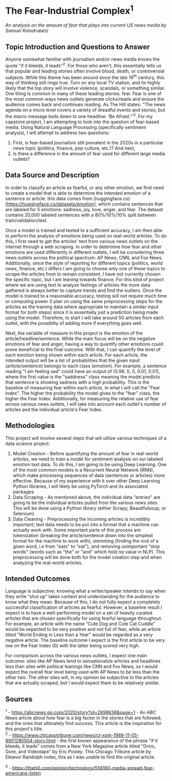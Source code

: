 # The Fear-Industrial Complex<sup>1</sup>
*An analysis on the amount of fear that plays into current US news media by Samuel Kolodrubetz*

## Topic Introduction and Questions to Answer

Anyone somewhat familiar with journalism and/or news media knows the quote "if it bleeds, it leads"<sup>2</sup>. For those who aren't, this essentially tells us that popular and leading stories often involve blood, death, or controversial subjects. While this theme has been around since the late 19<sup>th</sup> century, this way of thinking still rings true. Turn on any local TV station, and its highly likely that the top story will involve violence, scandals, or something similar. One thing is common in many of these leading stories: fear. Fear is one of the most common ways news outlets generate clicks/reads and ensure the audience comes back and continues reading. As The Hill states: "The news agenda on a micro level covers a variety of dreadful events and stories, but the macro message boils down to one headline: 'Be Afraid.'"<sup>3</sup>. For my capstone project, I am attempting to look into the question of fear-based media. Using Natural Language Processing (specifically sentiment analysis), I will attempt to address two questions: 

1. First, is fear-based journalism still prevalent in the 2020s in a particular news topic (politics, finance, pop culture, etc.)? And next, 
2. Is there a difference in the amount of fear used for different large media outlets? 

## Data Source and Description

In order to classify an article as fearful, or any other emotion, we first need to create a model that is able to determine the intended emotion of a sentence or article. this data comes from (huggingface.co)[https://huggingface.co/datasets/emotion], which contains sentences that are labeled for 5 emotions: sadness, joy, love, anger, and fear. The dataset contains 20,000 labeled sentences with a 80%/10%/10% split between train/validation/test. 

Once a model is trained and tested to a sufficient accuracy, I am then able to perform the analysis of emotions being used on real-world articles. To do this, I first need to get the articles' text from various news outlets on the internet through a web scraping. In order to determine how fear and other emotions are used differently in different outlets, I will be considering three news outlets across the political spectrum: AP News, CNN, and Fox News. Additionally, since the style of reporting for different topics (politics, world news, finance, etc.) differs I am going to choose only one of these topics to scrape the articles from to remain consistent. I have not currently chosen the specific topic, but I am leaning towards finance. For this kind of project where we are using text to analyze feelings of articles the more data gathered is always better to capture trends and find the outliers. Once the model is trained to a reasonable accuracy, testing will not require much time or computing power (I plan on using the same preprocessing steps for the articles as the training data where appropriate to maintain a similar input format for both steps) since it is essentially just a prediction being made using the model. Therefore, to start I will take around 50 articles from each outlet, with the possiblity of adding more if everything goes well. 

Next, the variable of measure in this project is the emotion of the article/headline/sentence. While the main focus will be on the negative emotions of fear and anger, having a way to quantify other emotions could prove beneficial to the final outcome. With that, I can quantify the level of each emotion being shown within each article. For each article, the intended output will be a list of probabilities that the given input (article/sentence) belongs to each class (emotion). For example, a sentence reading "I am feeling sad" could have an output of (0.98, 0, 0, 0.01, 0.01), where the first value is the "saddness" class meaning the model predicts that sentence is showing sadness with a high probability. This is the baseline of measuring fear within each article, in what I will call the "Fear Index". The higher the probability the model gives to the "fear" class, the higher the Fear Index. Additionally, for measuring the relative use of fear across various news outlets, I will take into account each outlet's number of articles and the individual article's Fear Index. 

## Methodologies

This project will involve several steps that will utilize various techniques of a data science project:

1. Model Creation - Before quantifying the amount of fear in real-world articles, we need to train a model for sentiment analysis on our labeled emotion text data. To do this, I am going to be using Deep Learning. One of the most common models is a Recurrent Neural Network (RNN), which make processing sequences of data (sentences or articles) more effective. Because of my experience with it over other Deep Learning Python libraries, I will likely be using PyTorch and its associated packages. 
2. Data Scraping - As mentioned above, the individual data "entries" are going to be the individual articles pulled from the various news sites. This will be done using a Python library (either Scrapy, Beautifulsoup, or Selenium)
3. Data Cleaning - Preprocessing the incoming articles is incredibly important; text data needs to be put into a format that a machine can actually work with. Some important parts of this process are tokenization (breaking the article/sentence down into the simplest format for the machine to work with), stemming (finding the root of a given word, i.e from "eats" to "eat"), and removing unimportant "stop words" (words such as "the" or "and" which hold no value in NLP). This preprocessing will be done both for the model creation step and when analyzing the real-world articles.  

## Intended Outcomes

Language is subjective; knowing what a writer/speaker intends to say when they write “shut up” takes context and understanding for the audience to know what they mean. Because of this, I do not fully expect a completely successful classification of articles as fearful. However, a baseline result I expect is to have a well-performing model on a set of heavily curated articles that are chosen specifically for using fearful language throughout. For example, an article with the name “Cute Dog and Cute Cat Cuddle” would be expected to be very positive and not full of fear, while an article titled “World Ending in Less than a Year” would be regarded as a very negative article. The baseline outcome I expect is the first article to be very low on the Fear Index (0) with the latter being scored very high. 

For comparison across the various news outlets, I expect one main outcome: sites like AP News tend to sensationalize articles and headlines less than sites with political leanings like CNN and Fox News, so I would expect the overall fear level being used with AP News to be less than the other two. The other sites will, in my opinion be subjective to the articles that are actually scraped, but I would expect them to be relatively similar.


## Sources
<sup>1</sup> - https://abcnews.go.com/2020/story?id=2898636&page=1 - An ABC News article about how fear is a big factor in the stories that are followed, and the ones that ultimately find success. This article is the inspiration for this project's title.  
<sup>2</sup> - https://www.chicagotribune.com/news/ct-xpm-1989-11-05-8901280504-story.html - the first known appearance of the phrase "if it bleeds, it leads" comes from a New York Magazine article titled "Grins, Gore, and Videotape" by Eric Pooley. This Chicago Tribune article by Eleanor Randolph notes, this as I was unable to find the original article.

<sup>3</sup> - https://thehill.com/opinion/technology/556160-media-spread-fear-americans-listen


